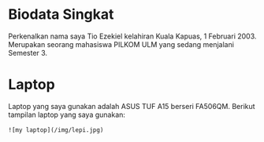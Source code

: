 # Biodata Singkat
Perkenalkan nama saya Tio Ezekiel kelahiran Kuala Kapuas, 1 Februari 2003. Merupakan seorang mahasiswa PILKOM ULM yang sedang menjalani Semester 3.

# Laptop
Laptop yang saya gunakan adalah ASUS TUF A15 berseri FA506QM. Berikut tampilan laptop yang saya gunakan:

    ![my laptop](/img/lepi.jpg)

